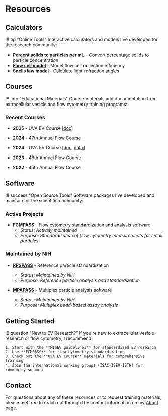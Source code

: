 # Resources

## Calculators

!!! tip "Online Tools"
    Interactive calculators and models I've developed for the research community:

* **[Percent solids to particles per mL](https://joadwe.github.io/percent-solids-calculator/)** - Convert percentage solids to particle concentration
* **[Flow cell model](https://joadwe.github.io/flow-cell-collection/)** - Model flow cell collection efficiency
* **[Snells law model](https://joadwe.github.io/snells-law/)** - Calculate light refraction angles

## Courses

!!! info "Educational Materials"
    Course materials and documentation from extracellular vesicle and flow cytometry training programs:

### Recent Courses

* **2025** - UVA EV Course [[doc](https://docs.google.com/document/d/1icJHnD8D_Jv-qTAkWWW8ZKmLRY6IImHdHrR-8KlDAmg/edit?usp=sharing)]

* **2024** - 47th Annual Flow Course

* **2024** - UVA EV Course [[doc](https://docs.google.com/document/d/1a4GiQtg9ZgO6ZheeBDusGWRb8O9mXSLSBL6lpyJwZ68/edit?usp=sharing), [data](https://doi.org/10.6084/m9.figshare.25466308)]

* **2023** - 46th Annual Flow Course

* **2022** - 45th Annual Flow Course

## Software

!!! success "Open Source Tools"
    Software packages I've developed and maintain for the scientific community:

### Active Projects

* **[FCMPASS](https://www.fcmpass.com/)** - Flow cytometry standardization and analysis software
    - *Status: Actively maintained*
    - *Purpose: Standardization of flow cytometry measurements for small particles*

### Maintained by NIH

* **[RPSPASS](https://github.com/nci-tns/RPSPASS)** - Reference particle standardization
    - *Status: Maintained by NIH*
    - *Purpose: Reference particle analysis and standardization*

* **[MPAPASS](https://github.com/nci-tns/MPAPASS)** - Multiplex particle analysis software
    - *Status: Maintained by NIH*
    - *Purpose: Multiplex bead-based assay analysis*

## Getting Started

!!! question "New to EV Research?"
    If you're new to extracellular vesicle research or flow cytometry, I recommend:
    
    1. Start with the **MISEV guidelines** for standardized EV research
    2. Use **FCMPASS** for flow cytometry standardization
    3. Check out the **UVA EV Course** materials for comprehensive training
    4. Join the international working groups (ISAC-ISEV-ISTH) for community support

## Contact

For questions about any of these resources or to request training materials, please feel free to reach out through the contact information on my [About](about.md) page.
